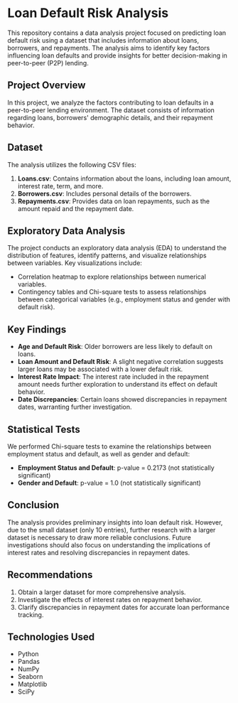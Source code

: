 # Loan Default Risk Analysis

This repository contains a data analysis project focused on predicting loan default risk using a dataset that includes information about loans, borrowers, and repayments. The analysis aims to identify key factors influencing loan defaults and provide insights for better decision-making in peer-to-peer (P2P) lending.

## Project Overview

In this project, we analyze the factors contributing to loan defaults in a peer-to-peer lending environment. The dataset consists of information regarding loans, borrowers' demographic details, and their repayment behavior.

## Dataset

The analysis utilizes the following CSV files:

1. **Loans.csv**: Contains information about the loans, including loan amount, interest rate, term, and more.
2. **Borrowers.csv**: Includes personal details of the borrowers.
3. **Repayments.csv**: Provides data on loan repayments, such as the amount repaid and the repayment date.

## Exploratory Data Analysis

The project conducts an exploratory data analysis (EDA) to understand the distribution of features, identify patterns, and visualize relationships between variables. Key visualizations include:

- Correlation heatmap to explore relationships between numerical variables.
- Contingency tables and Chi-square tests to assess relationships between categorical variables (e.g., employment status and gender with default risk).

## Key Findings

- **Age and Default Risk**: Older borrowers are less likely to default on loans.
- **Loan Amount and Default Risk**: A slight negative correlation suggests larger loans may be associated with a lower default risk.
- **Interest Rate Impact**: The interest rate included in the repayment amount needs further exploration to understand its effect on default behavior.
- **Date Discrepancies**: Certain loans showed discrepancies in repayment dates, warranting further investigation.

## Statistical Tests

We performed Chi-square tests to examine the relationships between employment status and default, as well as gender and default:

- **Employment Status and Default**: p-value = 0.2173 (not statistically significant)
- **Gender and Default**: p-value = 1.0 (not statistically significant)

## Conclusion

The analysis provides preliminary insights into loan default risk. However, due to the small dataset (only 10 entries), further research with a larger dataset is necessary to draw more reliable conclusions. Future investigations should also focus on understanding the implications of interest rates and resolving discrepancies in repayment dates.

## Recommendations

1. Obtain a larger dataset for more comprehensive analysis.
2. Investigate the effects of interest rates on repayment behavior.
3. Clarify discrepancies in repayment dates for accurate loan performance tracking.

## Technologies Used

- Python
- Pandas
- NumPy
- Seaborn
- Matplotlib
- SciPy
